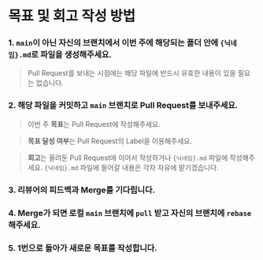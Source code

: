 # 목표 및 회고 작성 방법
### 1. `main`이 아닌 자신의 브랜치에서 이번 주에 해당되는 폴더 안에 `{닉네임}.md`로 파일을 생성해주세요.
  > Pull Request를 보내는 시점에는 해당 파일에 반드시 유효한 내용이 있을 필요는 없습니다.
### 2. 해당 파일을 커밋하고 `main` 브랜치로 Pull Request를 보내주세요.
  > 이번 주 **목표**는 Pull Request에 작성해주세요.

  > **목표 달성 여부**는 Pull Request의 Label을 이용해주세요.

  > **회고**는 올려둔 Pull Request에 이어서 작성하거나 `{닉네임}.md` 파일에 작성해주세요. `{닉네임}.md` 파일에 들어갈 내용은 각자 자유에 맡기겠습니다.

### 3. 리뷰어의 피드백과 Merge를 기다립니다.
### 4. Merge가 되면 로컬 `main` 브랜치에 `pull` 받고 자신의 브랜치에 `rebase`해주세요.
### 5. 1번으로 돌아가 새로운 목표를 작성합니다.